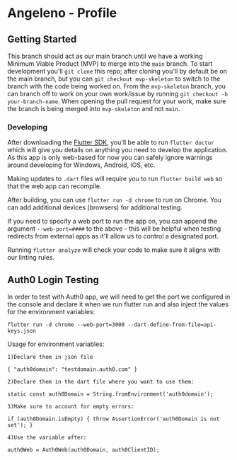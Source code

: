 # Angeleno - Profile

## Getting Started
This branch should act as our main branch until we have a working Minimum Viable Product (MVP) to merge into the `main` branch. To start development you'll `git clone` this repo; after cloning you'll by default be on the main branch, but you can `git checkout mvp-skeleton` to switch to the branch with the code being worked on. From the `mvp-skeleton` branch, you can branch off to work on your own work/issue by running `git checkout -b your-branch-name`. When opening the pull request for your work, make sure the branch is being merged into `mvp-skeleton` and not `main`.

### Developing
 
After downloading the [Flutter SDK](https://docs.flutter.dev/get-started/install), you'll be able to run 
`flutter doctor` which will give you details on anything you need to develop the application. As this app is only web-based for now you can safely ignore warnings around developing for Windows, Android, iOS, etc.

Making updates to `.dart` files will require you to run `flutter build web` so that the web app can recompile.

After building, you can use `flutter run -d chrome` to run on Chrome. You can add additional devices (browsers) for additional testing.

If you need to specify a web port to run the app on, you can append the argument `--web-port=####` to the above - this will be helpful when testing redirects from external apps as it'll allow us to control a designated port.

Running `flutter analyze` will check your code to make sure it aligns with our linting rules.



## Auth0 Login Testing
In order to test with Auth0 app, we will need to get the port we configured in the console and declare it when we run flutter run and also inject the values for the environment variables:

```
flutter run -d chrome --web-port=3000 --dart-define-from-file=api-keys.json
```


Usage for environment variables:

```
1)Declare them in json file

{ "auth0domain": "testdomain.auth0.com" }

2)Declare them in the dart file where you want to use them:

static const auth0Domain = String.fromEnvironment('auth0domain');

3)Make sure to account for empty errors:

if (auth0Domain.isEmpty) { throw AssertionError('auth0Domain is not set'); }

4)Use the variable after:

auth0Web = Auth0Web(auth0Domain, auth0ClientID);

```
